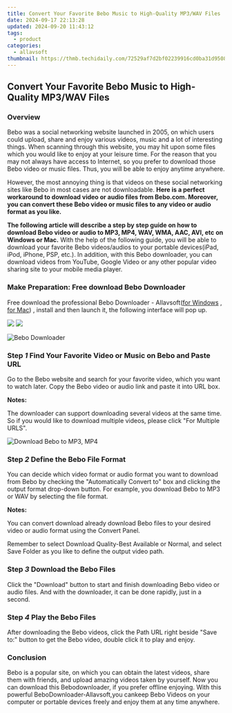 ```yaml
---
title: Convert Your Favorite Bebo Music to High-Quality MP3/WAV Files
date: 2024-09-17 22:13:28
updated: 2024-09-20 11:43:12
tags:
  - product
categories:
  - allavsoft
thumbnail: https://thmb.techidaily.com/72529af7d2bf02239916cd0ba31d950846919ac8ac9ff5b071dc373f5d27eae7.jpg
---
```


## Convert Your Favorite Bebo Music to High-Quality MP3/WAV Files

### Overview

Bebo was a social networking website launched in 2005, on which users could upload, share and enjoy various videos, music and a lot of interesting things. When scanning through this website, you may hit upon some files which you would like to enjoy at your leisure time. For the reason that you may not always have access to Internet, so you prefer to download those Bebo video or music files. Thus, you will be able to enjoy anytime anywhere.

However, the most annoying thing is that videos on these social networking sites like Bebo in most cases are not downloadable. **Here is a perfect workaround to download video or audio files from Bebo.com. Moreover, you can convert these Bebo video or music files to any video or audio format as you like.**

**The following article will describe a step by step guide on how to download Bebo video or audio to MP3, MP4, WAV, WMA, AAC, AVI, etc on Windows or Mac.** With the help of the following guide, you will be able to download your favorite Bebo videos/audios to your portable devices(iPad, iPod, iPhone, PSP, etc.). In addition, with this Bebo downloader, you can download videos from YouTube, Google Video or any other popular video sharing site to your mobile media player.

### Make Preparation: Free download Bebo Downloader

Free download the professional Bebo Downloader - Allavsoft([for Windows](https://tools.techidaily.com/allavsoft/products/) , [for Mac](https://tools.techidaily.com/allavsoft/products/)) , install and then launch it, the following interface will pop up.

[![](https://www.allavsoft.com/how-to/../images/how-to/free-download-win.jpg)](https://tools.techidaily.com/allavsoft/products/) [![](https://www.allavsoft.com/how-to/../images/how-to/free-download-mac.jpg)](https://tools.techidaily.com/allavsoft/products/)

![Bebo Downloader](https://www.allavsoft.com/how-to/../images/allavsoft/screen-shot-600.jpg)

### Step _1_ Find Your Favorite Video or Music on Bebo and Paste URL

Go to the Bebo website and search for your favorite video, which you want to watch later. Copy the Bebo video or audio link and paste it into URL box.

**Notes:**

The downloader can support downloading several videos at the same time. So if you would like to download multiple videos, please click "For Multiple URLS".

![Download Bebo to MP3, MP4](https://www.allavsoft.com/how-to/../images/how-to/bebo-mp3-download/bebo-mp3-download.jpg)

### Step _2_ Define the Bebo File Format

You can decide which video format or audio format you want to download from Bebo by checking the "Automatically Convert to" box and clicking the output format drop-down button. For example, you download Bebo to MP3 or WAV by selecting the file format.

**Notes:**

You can convert download already download Bebo files to your desired video or audio format using the Convert Panel.

Remember to select Download Quality-Best Available or Normal, and select Save Folder as you like to define the output video path.

### Step _3_ Download the Bebo Files

Click the "Download" button to start and finish downloading Bebo video or audio files. And with the downloader, it can be done rapidly, just in a second.

### Step _4_ Play the Bebo Files

After downloading the Bebo videos, click the Path URL right beside "Save to:" button to get the Bebo video, double click it to play and enjoy.

### Conclusion

Bebo is a popular site, on which you can obtain the latest videos, share them with friends, and upload amazing videos taken by yourself. Now you can download this Bebodownloader, if you prefer offline enjoying. With this powerful BeboDownloader-Allavsoft,you cankeep Bebo Videos on your computer or portable devices freely and enjoy them at any time anywhere.

<ins class="adsbygoogle"
     style="display:block"
     data-ad-format="autorelaxed"
     data-ad-client="ca-pub-7571918770474297"
     data-ad-slot="1223367746"></ins>



<ins class="adsbygoogle"
     style="display:block"
     data-ad-client="ca-pub-7571918770474297"
     data-ad-slot="8358498916"
     data-ad-format="auto"
     data-full-width-responsive="true"></ins>

